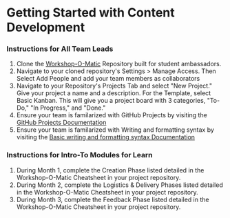 # Getting Started with Content Development 

### Instructions for All Team Leads
1. Clone the [Workshop-O-Matic](https://github.com/jlooper/workshop-o-matic) Repository built for student ambassadors. 
2. Navigate to your cloned repository's Settings > Manage Access. Then Select Add People and add your team members as collaborators
3. Navigate to your Repository's Projects Tab and select "New Project." Give your project a name and a description. For the Template, select Basic Kanban. This will give you a project board with 3 categories, "To-Do," "In Progress," and "Done."
4. Ensure your team is familarized with GitHub Projects by visiting the [GitHub Projects Documentation](https://docs.github.com/en/issues/organizing-your-work-with-project-boards/managing-project-boards/about-project-boards)
5. Ensure your team is familarized with Writing and formatting syntax by visiting the [Basic writing and formatting syntax Documentation](https://github.github.com/gfm/)

### Instructions for Intro-To Modules for Learn
1. During Month 1, complete the Creation Phase listed detailed in the Workshop-O-Matic Cheatsheet in your project repository.
2. During Month 2, complete the Logistics & Delivery Phases listed detailed in the Workshop-O-Matic Cheatsheet in your project repository. 
3. During Month 3, complete the Feedback Phase listed detailed in the Workshop-O-Matic Cheatsheet in your project repository.
